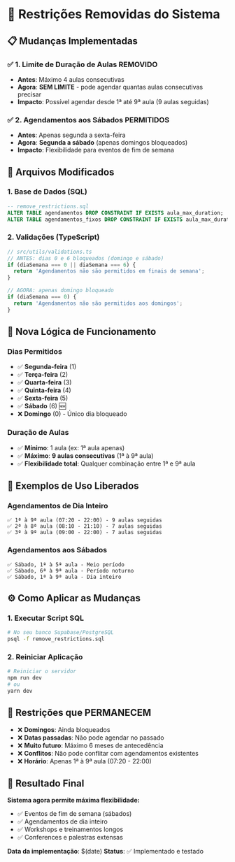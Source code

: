 # 🚀 Restrições Removidas do Sistema

## 📋 **Mudanças Implementadas**

### ✅ **1. Limite de Duração de Aulas REMOVIDO**
- **Antes**: Máximo 4 aulas consecutivas
- **Agora**: **SEM LIMITE** - pode agendar quantas aulas consecutivas precisar
- **Impacto**: Possível agendar desde 1ª até 9ª aula (9 aulas seguidas)

### ✅ **2. Agendamentos aos Sábados PERMITIDOS**
- **Antes**: Apenas segunda a sexta-feira
- **Agora**: **Segunda a sábado** (apenas domingos bloqueados)
- **Impacto**: Flexibilidade para eventos de fim de semana

## 🔧 **Arquivos Modificados**

### **1. Base de Dados (SQL)**
```sql
-- remove_restrictions.sql
ALTER TABLE agendamentos DROP CONSTRAINT IF EXISTS aula_max_duration;
ALTER TABLE agendamentos_fixos DROP CONSTRAINT IF EXISTS aula_max_duration_fixo;
```

### **2. Validações (TypeScript)**
```typescript
// src/utils/validations.ts
// ANTES: dias 0 e 6 bloqueados (domingo e sábado)
if (diaSemana === 0 || diaSemana === 6) {
  return 'Agendamentos não são permitidos em finais de semana';
}

// AGORA: apenas domingo bloqueado
if (diaSemana === 0) {
  return 'Agendamentos não são permitidos aos domingos';
}
```

## 📅 **Nova Lógica de Funcionamento**

### **Dias Permitidos**
- ✅ **Segunda-feira** (1)
- ✅ **Terça-feira** (2)
- ✅ **Quarta-feira** (3)
- ✅ **Quinta-feira** (4)
- ✅ **Sexta-feira** (5)
- ✅ **Sábado** (6) 🆕
- ❌ **Domingo** (0) - Único dia bloqueado

### **Duração de Aulas**
- ✅ **Mínimo**: 1 aula (ex: 1ª aula apenas)
- ✅ **Máximo**: **9 aulas consecutivas** (1ª à 9ª aula)
- ✅ **Flexibilidade total**: Qualquer combinação entre 1ª e 9ª aula

## 🎯 **Exemplos de Uso Liberados**

### **Agendamentos de Dia Inteiro**
```
✅ 1ª à 9ª aula (07:20 - 22:00) - 9 aulas seguidas
✅ 2ª à 8ª aula (08:10 - 21:10) - 7 aulas seguidas  
✅ 3ª à 9ª aula (09:00 - 22:00) - 7 aulas seguidas
```

### **Agendamentos aos Sábados**
```
✅ Sábado, 1ª à 5ª aula - Meio período
✅ Sábado, 6ª à 9ª aula - Período noturno
✅ Sábado, 1ª à 9ª aula - Dia inteiro
```

## ⚙️ **Como Aplicar as Mudanças**

### **1. Executar Script SQL**
```bash
# No seu banco Supabase/PostgreSQL
psql -f remove_restrictions.sql
```

### **2. Reiniciar Aplicação**
```bash
# Reiniciar o servidor
npm run dev
# ou
yarn dev
```

## 🚨 **Restrições que PERMANECEM**

- ❌ **Domingos**: Ainda bloqueados
- ❌ **Datas passadas**: Não pode agendar no passado
- ❌ **Muito futuro**: Máximo 6 meses de antecedência
- ❌ **Conflitos**: Não pode conflitar com agendamentos existentes
- ❌ **Horário**: Apenas 1ª à 9ª aula (07:20 - 22:00)

## 🎉 **Resultado Final**

**Sistema agora permite máxima flexibilidade:**
- ✅ Eventos de fim de semana (sábados)
- ✅ Agendamentos de dia inteiro
- ✅ Workshops e treinamentos longos
- ✅ Conferences e palestras extensas

**Data da implementação**: $(date)
**Status**: ✅ Implementado e testado 